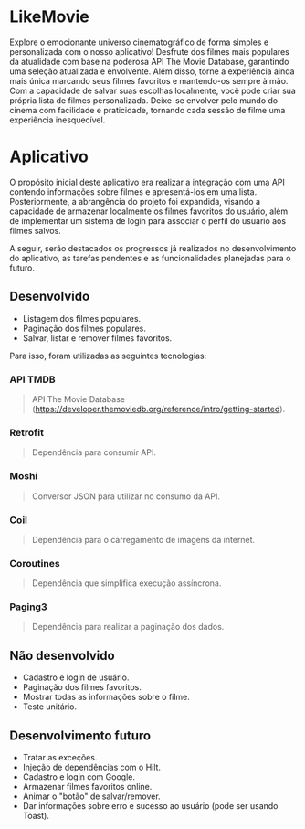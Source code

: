 # LikeMovie

Explore o emocionante universo cinematográfico de forma simples e personalizada com o nosso aplicativo! Desfrute dos filmes mais populares da atualidade com base na poderosa API The Movie Database, garantindo uma seleção atualizada e envolvente. Além disso, torne a experiência ainda mais única marcando seus filmes favoritos e mantendo-os sempre à mão. Com a capacidade de salvar suas escolhas localmente, você pode criar sua própria lista de filmes personalizada. Deixe-se envolver pelo mundo do cinema com facilidade e praticidade, tornando cada sessão de filme uma experiência inesquecível.


# Aplicativo

O propósito inicial deste aplicativo era realizar a integração com uma API contendo informações sobre filmes e apresentá-los em uma lista. Posteriormente, a abrangência do projeto foi expandida, visando a capacidade de armazenar localmente os filmes favoritos do usuário, além de implementar um sistema de login para associar o perfil do usuário aos filmes salvos.

A seguir, serão destacados os progressos já realizados no desenvolvimento do aplicativo, as tarefas pendentes e as funcionalidades planejadas para o futuro.

## Desenvolvido

* Listagem dos filmes populares.
* Paginação dos filmes populares.
* Salvar, listar e remover filmes favoritos.

Para isso, foram utilizadas as seguintes tecnologias:

### API TMDB
> API The Movie Database (https://developer.themoviedb.org/reference/intro/getting-started).

### Retrofit
> Dependência para consumir API.

### Moshi
> Conversor JSON para utilizar no consumo da API.

### Coil
> Dependência para o carregamento de imagens da internet.

### Coroutines
> Dependência que simplifica execução assíncrona.

### Paging3
> Dependência para realizar a paginação dos dados.

## Não desenvolvido

* Cadastro e login de usuário.
* Paginação dos filmes favoritos.
* Mostrar todas as informações sobre o filme.
* Teste unitário.

## Desenvolvimento futuro

* Tratar as exceções.
* Injeção de dependências com o Hilt.
* Cadastro e login com Google.
* Armazenar filmes favoritos online.
* Animar o "botão" de salvar/remover.
* Dar informações sobre erro e sucesso ao usuário (pode ser usando Toast).
